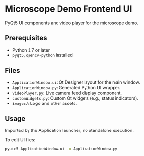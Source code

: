 # Microscope Demo Frontend UI

PyQt5 UI components and video player for the microscope demo.

## Prerequisites
- Python 3.7 or later
- `pyqt5`, `opencv-python` installed

## Files
- `ApplicationWindow.ui`: Qt Designer layout for the main window.
- `ApplicationWindow.py`: Generated Python UI wrapper.
- `VideoPlayer.py`: Live camera feed display component.
- `customWidgets.py`: Custom Qt widgets (e.g., status indicators).
- `images/`: Logo and other assets.

## Usage
Imported by the Application launcher; no standalone execution.

To edit UI files:
```bash
pyuic5 ApplicationWindow.ui -o ApplicationWindow.py
```
